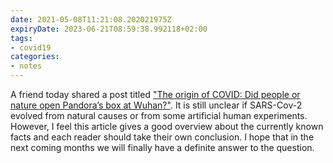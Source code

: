 ```yaml
---
date: 2021-05-08T11:21:08.202021975Z
expiryDate: 2023-06-21T08:59:38.992118+02:00
tags:
- covid19
categories:
- notes
---
```


A friend today shared a post titled ["The origin of COVID: Did people or nature open Pandora’s box at Wuhan?"](https://thebulletin.org/2021/05/the-origin-of-covid-did-people-or-nature-open-pandoras-box-at-wuhan/). It is still unclear if SARS-Cov-2 evolved from natural causes or from some artificial human experiments. However, I feel this article gives a good overview about the currently known facts and each reader should take their own conclusion. I hope that in the next coming months we will finally have a definite answer to the question.
